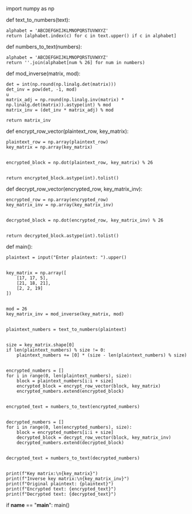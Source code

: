 import numpy as np

def text_to_numbers(text):
    
    alphabet = 'ABCDEFGHIJKLMNOPQRSTUVWXYZ'
    return [alphabet.index(c) for c in text.upper() if c in alphabet]

def numbers_to_text(numbers):
    
    alphabet = 'ABCDEFGHIJKLMNOPQRSTUVWXYZ'
    return ''.join(alphabet[num % 26] for num in numbers)

def mod_inverse(matrix, mod):
   
    det = int(np.round(np.linalg.det(matrix)))  
    det_inv = pow(det, -1, mod)  
    u
    matrix_adj = np.round(np.linalg.inv(matrix) * np.linalg.det(matrix)).astype(int) % mod
    matrix_inv = (det_inv * matrix_adj) % mod
    
    return matrix_inv

def encrypt_row_vector(plaintext_row, key_matrix):
    
    
    plaintext_row = np.array(plaintext_row)
    key_matrix = np.array(key_matrix)
    
    
    encrypted_block = np.dot(plaintext_row, key_matrix) % 26
    
    
    return encrypted_block.astype(int).tolist()

def decrypt_row_vector(encrypted_row, key_matrix_inv):
    
    
    encrypted_row = np.array(encrypted_row)
    key_matrix_inv = np.array(key_matrix_inv)
    
    
    decrypted_block = np.dot(encrypted_row, key_matrix_inv) % 26
    
    
    return decrypted_block.astype(int).tolist()

def main():
    
    plaintext = input("Enter plaintext: ").upper()  
    
    
    key_matrix = np.array([
        [17, 17, 5],
        [21, 18, 21],
        [2, 2, 19]
    ])
    
    
    mod = 26
    key_matrix_inv = mod_inverse(key_matrix, mod)
    
    
    plaintext_numbers = text_to_numbers(plaintext)
    
    
    size = key_matrix.shape[0]
    if len(plaintext_numbers) % size != 0:
        plaintext_numbers += [0] * (size - len(plaintext_numbers) % size)  
    
    
    encrypted_numbers = []
    for i in range(0, len(plaintext_numbers), size):
        block = plaintext_numbers[i:i + size]  
        encrypted_block = encrypt_row_vector(block, key_matrix)
        encrypted_numbers.extend(encrypted_block)
    
    
    encrypted_text = numbers_to_text(encrypted_numbers)
    
    
    decrypted_numbers = []
    for i in range(0, len(encrypted_numbers), size):
        block = encrypted_numbers[i:i + size]  
        decrypted_block = decrypt_row_vector(block, key_matrix_inv)
        decrypted_numbers.extend(decrypted_block)
    
    
    decrypted_text = numbers_to_text(decrypted_numbers)
    
    
    print(f"Key matrix:\n{key_matrix}")
    print(f"Inverse key matrix:\n{key_matrix_inv}")
    print(f"Original plaintext: {plaintext}")
    print(f"Encrypted text: {encrypted_text}")
    print(f"Decrypted text: {decrypted_text}")

if __name__ == "__main__":
      main()
